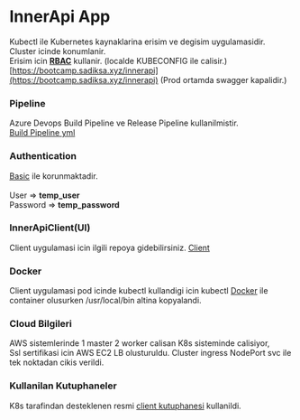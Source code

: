 # InnerApi App
Kubectl ile Kubernetes kaynaklarina erisim ve degisim uygulamasidir. Cluster icinde konumlanir. \
Erisim icin [**RBAC**](https://kubernetes.io/docs/reference/access-authn-authz/rbac/) kullanir. (localde KUBECONFIG ile calisir.) \
[https://bootcamp.sadiksa.xyz/innerapi](https://bootcamp.sadiksa.xyz/innerapi) (Prod ortamda swagger kapalidir.)

### Pipeline
Azure Devops Build Pipeline ve Release Pipeline kullanilmistir. \
[Build Pipeline yml](https://dev.azure.com/sadiksahin0511/bootcamp/_git/InnerApi?path=/azure-pipelines.yml&version=GBmain)

### Authentication
[Basic](https://dev.azure.com/sadiksahin0511/bootcamp/_git/InnerApi?path=/InnerApi/BasicAuthenticationHandler.cs&version=GBmain) ile korunmaktadir. \
\
User => **temp_user** \
Password => **temp_password**

### InnerApiClient(UI)
Client uygulamasi icin ilgili repoya gidebilirsiniz. [Client](https://dev.azure.com/sadiksahin0511/bootcamp/_git/InnerApiClient)

### Docker
Client uygulamasi pod icinde kubectl kullandigi icin kubectl [Docker](https://dev.azure.com/sadiksahin0511/bootcamp/_git/InnerApi?path=/InnerApi/Dockerfile&version=GBmain) ile container olusurken /usr/local/bin altina kopyalandi.

### Cloud Bilgileri
AWS sistemlerinde 1 master 2 worker calisan K8s sisteminde calisiyor, \
Ssl sertifikasi icin AWS EC2 LB olusturuldu. Cluster ingress NodePort svc ile tek noktadan cikis verildi.

### Kullanilan Kutuphaneler
K8s tarafindan desteklenen resmi [client kutuphanesi](https://github.com/kubernetes-client/csharp) kullanildi. 